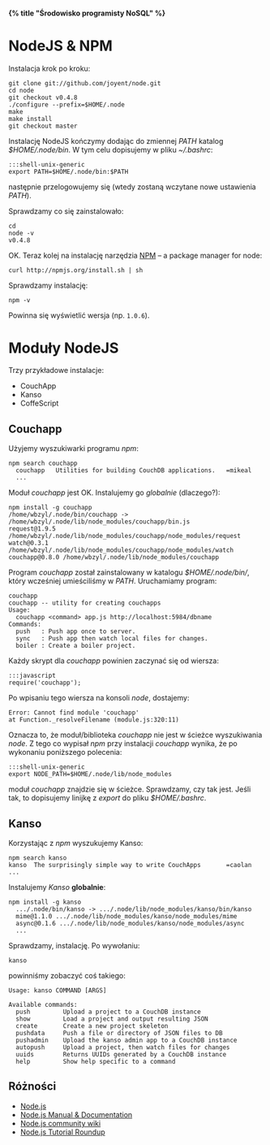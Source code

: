 #### {% title "Środowisko programisty NoSQL" %}

# NodeJS & NPM

Instalacja krok po kroku:

    git clone git://github.com/joyent/node.git
    cd node
    git checkout v0.4.8
    ./configure --prefix=$HOME/.node
    make
    make install
    git checkout master

Instalację NodeJS kończymy dodając do zmiennej *PATH* katalog *$HOME/.node/bin*.
W tym celu dopisujemy w pliku *~/.bashrc*:

    :::shell-unix-generic
    export PATH=$HOME/.node/bin:$PATH

następnie przelogowujemy się (wtedy zostaną wczytane nowe ustawienia *PATH*).

Sprawdzamy co się zainstalowało:

    cd
    node -v
    v0.4.8

OK. Teraz kolej na instalację narzędzia [NPM](http://npmjs.org/)
– a package manager for node:

    curl http://npmjs.org/install.sh | sh

Sprawdzamy instalację:

    npm -v

Powinna się wyświetlić wersja (np. `1.0.6`).


# Moduły NodeJS

Trzy przykładowe instalacje:

* CouchApp
* Kanso
* CoffeScript


## Couchapp

Użyjemy wyszukiwarki programu *npm*:

    npm search couchapp
      couchapp   Utilities for building CouchDB applications.   =mikeal
      ...

Moduł *couchapp* jest OK. Instalujemy go *globalnie* (dlaczego?):

    npm install -g couchapp
    /home/wbzyl/.node/bin/couchapp -> /home/wbzyl/.node/lib/node_modules/couchapp/bin.js
    request@1.9.5 /home/wbzyl/.node/lib/node_modules/couchapp/node_modules/request
    watch@0.3.1 /home/wbzyl/.node/lib/node_modules/couchapp/node_modules/watch
    couchapp@0.8.0 /home/wbzyl/.node/lib/node_modules/couchapp

Program *couchapp* został zainstalowany
w katalogu *$HOME/.node/bin/*, który wcześniej umieściliśmy
w *PATH*. Uruchamiamy program:

    couchapp
    couchapp -- utility for creating couchapps
    Usage:
      couchapp <command> app.js http://localhost:5984/dbname
    Commands:
      push   : Push app once to server.
      sync   : Push app then watch local files for changes.
      boiler : Create a boiler project.

Każdy skrypt dla *couchapp* powinien zaczynać się od wiersza:

    :::javascript
    require('couchapp');

Po wpisaniu tego wiersza na konsoli *node*, dostajemy:

    Error: Cannot find module 'couchapp'
    at Function._resolveFilename (module.js:320:11)

Oznacza to, że moduł/biblioteka *couchapp* nie jest w ścieżce
wyszukiwania *node*. Z tego co wypisał *npm* przy instalacji
*couchapp* wynika, że po wykonaniu poniższego polecenia:

    :::shell-unix-generic
    export NODE_PATH=$HOME/.node/lib/node_modules

moduł *couchapp* znajdzie się w ścieżce.
Sprawdzamy, czy tak jest. Jeśli tak, to dopisujemy
linijkę z *export* do pliku *$HOME/.bashrc*.


## Kanso

Korzystając z *npm* wyszukujemy Kanso:

    npm search kanso
    kanso  The surprisingly simple way to write CouchApps       =caolan
    ...

Instalujemy *Kanso* **globalnie**:

    npm install -g kanso
      .../.node/bin/kanso -> .../.node/lib/node_modules/kanso/bin/kanso
      mime@1.1.0 .../.node/lib/node_modules/kanso/node_modules/mime
      async@0.1.6 .../.node/lib/node_modules/kanso/node_modules/async
      ...

Sprawdzamy, instalację. Po wywołaniu:

    kanso

powinniśmy zobaczyć coś takiego:

    Usage: kanso COMMAND [ARGS]

    Available commands:
      push         Upload a project to a CouchDB instance
      show         Load a project and output resulting JSON
      create       Create a new project skeleton
      pushdata     Push a file or directory of JSON files to DB
      pushadmin    Upload the kanso admin app to a CouchDB instance
      autopush     Upload a project, then watch files for changes
      uuids        Returns UUIDs generated by a CouchDB instance
      help         Show help specific to a command


## Różności

* [Node.js](http://nodejs.org/)
* [Node.js Manual & Documentation](http://nodejs.org/docs/v0.4.1/api/)
* [Node.js community wiki](https://github.com/ry/node/wiki)
* [Node.js Tutorial Roundup](http://blogfreakz.com/node/node-js-tutorial-roundup/)
